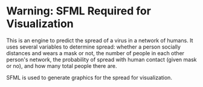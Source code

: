 # Warning: SFML Required for Visualization

This is an engine to predict the spread of a virus in a network of humans.
It uses several variables to determine spread: whether a person socially 
distances and wears a mask or not, the number of people in each other
person's network, the probability of spread with human contact (given
mask or no), and how many total people there are.

SFML is used to generate graphics for the spread for visualization.
